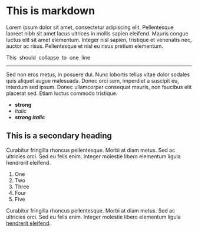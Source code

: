 ﻿# This is markdown

Lorem ipsum dolor sit amet, consectetur adipiscing elit. Pellentesque laoreet nibh sit amet lacus ultrices in mollis sapien eleifend.
Mauris congue luctus elit sit amet elementum. Integer nisl sapien, tristique et venenatis nec, auctor ac risus. Pellentesque et nisl eu risus pretium elementum.

This&nbsp;
should&nbsp;
collapse&nbsp;
to&nbsp;
one&nbsp;
line

---

Sed non eros metus, in posuere dui. Nunc lobortis tellus vitae dolor sodales quis aliquet augue malesuada. Donec orci sem, imperdiet a suscipit eu, interdum sed ipsum. Donec ullamcorper consequat mauris, non faucibus elit placerat sed. Etiam luctus commodo tristique.

- **strong**
- *italic*
- ***strong italic***

## This is a secondary heading

Curabitur fringilla rhoncus pellentesque. Morbi at diam metus. Sed ac ultricies orci. Sed eu felis enim. Integer molestie libero elementum ligula hendrerit eleifend.

1. One
2. Two
3. Three
4. Four
5. Five

Curabitur fringilla rhoncus pellentesque. Morbi at diam metus. Sed ac ultricies orci. Sed eu felis enim. Integer molestie libero elementum ligula [hendrerit eleifend](https://www.example.com).